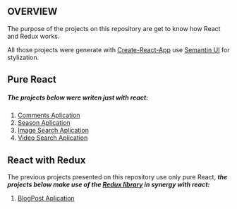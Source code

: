  ## OVERVIEW
 
 The purpose of the projects on this repository are get to know how React and Redux works.

 All those projects were generate with [Create-React-App](https://github.com/facebook/create-react-app) use [Semantin UI](https://semantic-ui.com/) for stylization.
 
 ## Pure React
 ##### The projects below were writen just with react:
 1. [Comments Aplication](https://github.com/AAMergulhao/React/tree/master/comments)
 2. [Season Aplication](https://github.com/AAMergulhao/React/tree/master/seasons)
 3. [Image Search Aplication](https://github.com/AAMergulhao/React/tree/master/pics)
 4. [Video Search Aplication](https://github.com/AAMergulhao/React/tree/master/vplayer)

 ## React with Redux

 The previous projects presented on this repository use only pure React, ***the projects below make use of the [Redux library](https://redux.js.org/) in synergy with react:***
 1. [BlogPost Aplication](https://github.com/AAMergulhao/React/tree/master/blogp)

 
